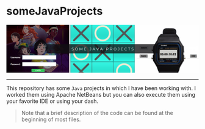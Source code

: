 # someJavaProjects


![img](zreadme_banner/banner.png)

---
This repository has some `Java` projects in which I have been working with. I worked them using Apache NetBeans but you can also execute them using your favorite IDE or using your dash.


> Note that a brief description of the code can be found at the beginning of most files.

